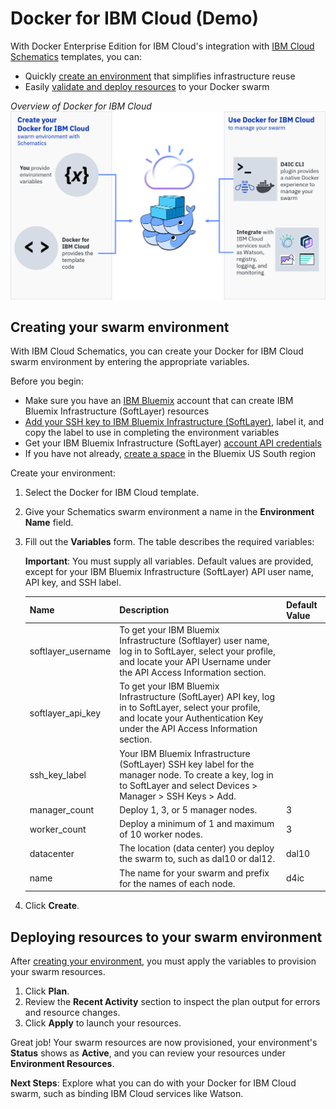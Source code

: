 # Docker for IBM Cloud (Demo)

With Docker Enterprise Edition for IBM Cloud's integration with [IBM Cloud Schematics](https://console.bluemix.net/docs/services/schematics/index.html#gettingstarted) templates, you can:
* Quickly [create an environment](#creating_your_swarm_environment) that simplifies infrastructure reuse
* Easily [validate and deploy resources](#deploying_resources_to_your_swarm_environment) to your Docker swarm

_Overview of Docker for IBM Cloud_
![Docker for IBM Cloud Overview](img/d4ic-ov.png)

## Creating your swarm environment
With IBM Cloud Schematics, you can create your Docker for IBM Cloud swarm environment by entering the appropriate variables.

Before you begin:
* Make sure you have an [IBM Bluemix](https://console.bluemix.net/registration/) account that can create IBM Bluemix Infrastructure (SoftLayer) resources
* [Add your SSH key to IBM Bluemix Infrastructure (SoftLayer)](https://knowledgelayer.softlayer.com/procedure/add-ssh-key), label it, and copy the label to use in completing the environment variables
* Get your IBM Bluemix Infrastructure (SoftLayer) [account API credentials](https://knowledgelayer.softlayer.com/procedure/retrieve-your-api-key)
* If you have not already, [create a space](https://console.bluemix.net/docs/admin/orgs_spaces.html#spaceinfo) in the Bluemix US South region

Create your environment:
1. Select the Docker for IBM Cloud template.
2. Give your Schematics swarm environment a name in the **Environment Name** field.
3. Fill out the **Variables** form. The table describes the required variables:

    **Important**: You must supply all variables. Default values are provided, except for your IBM Bluemix Infrastructure (SoftLayer) API user name, API key, and SSH label.

    | Name | Description | Default Value |
    | ---- | ----------- | ------------- |
    | softlayer_username | To get your IBM Bluemix Infrastructure (Softlayer) user name, log in to SoftLayer, select your profile, and locate your API Username under the API Access Information section. | |
    | softlayer_api_key | To get your IBM Bluemix Infrastructure (SoftLayer) API key, log in to SoftLayer, select your profile, and locate your Authentication Key under the API Access Information section. | |
    | ssh_key_label | Your IBM Bluemix Infrastructure (SoftLayer) SSH key label for the manager node. To create a key, log in to SoftLayer and select Devices > Manager > SSH Keys > Add. | |
    | manager_count | Deploy 1, 3, or 5 manager nodes. | 3 |
    | worker_count | Deploy a minimum of 1 and maximum of 10 worker nodes. | 3 |
    | datacenter | The location (data center) you deploy the swarm to, such as dal10 or dal12. | dal10 |
    | name | The name for your swarm and prefix for the names of each node. | d4ic |

4. Click **Create**.

## Deploying resources to your swarm environment
After [creating your environment](#creating_your_swarm_environment), you must apply the variables to provision your swarm resources.

1. Click **Plan**.
2. Review the **Recent Activity** section to inspect the plan output for errors and resource changes.
3. Click **Apply** to launch your resources.

Great job! Your swarm resources are now provisioned, your environment's **Status** shows as **Active**, and you can review your resources under **Environment Resources**.

**Next Steps**: Explore what you can do with your Docker for IBM Cloud swarm, such as binding IBM Cloud services like Watson.<!--Need to add link to docs once those are available-->
